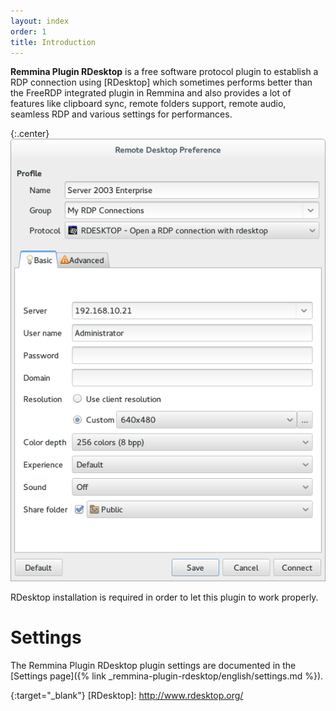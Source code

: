 ```yaml
---
layout: index
order: 1
title: Introduction
---
```

**Remmina Plugin RDesktop** is a free software protocol plugin to establish a
RDP connection using [RDesktop] which sometimes performs better than the FreeRDP
integrated plugin in Remmina and also provides a lot of features like clipboard
sync, remote folders support, remote audio, seamless RDP and various settings
for performances.

{:.center}
![General settings](/resources/remmina-plugin-rdesktop/archive/latest/english/general.png)

RDesktop installation is required in order to let this plugin to work properly.

# Settings

The Remmina Plugin RDesktop plugin settings are documented in the
[Settings page]({% link _remmina-plugin-rdesktop/english/settings.md %}).

{:target="_blank"}
[RDesktop]: http://www.rdesktop.org/